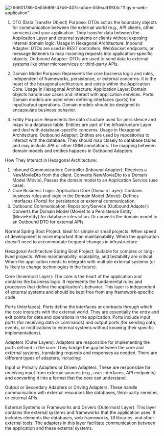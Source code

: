 ![266601786-0e55689f-47b6-407c-a5de-55feaaf1933c](https://github.com/user-attachments/assets/673984e5-cf55-45f2-a8d0-c85373fcbec5)"# gym-web-application" 

1. DTO (Data Transfer Object)
Purpose:
DTOs act as the boundary objects for communication between the external world (e.g., API clients, other services) and your application.
They transfer data between the Application Layer and external systems or clients without exposing internal domain logic.
Usage in Hexagonal Architecture:
Inbound Adapter: DTOs are used in REST controllers, WebSocket endpoints, or message listeners to map incoming requests into application-specific objects.
Outbound Adapter: DTOs are used to send data to external systems like other microservices or third-party APIs.

2. Domain Model
Purpose:
Represents the core business logic and rules, independent of frameworks, persistence, or external concerns.
It is the heart of the hexagonal architecture and exists within the Application Core.
Usage in Hexagonal Architecture:
Application Layer: Domain objects handle use cases and interact with application services.
Ports: Domain models are used when defining interfaces (ports) for input/output operations.
Domain models should be designed to encapsulate business behavior.

3. Entity
Purpose:
Represents the data structure used for persistence and maps to a database table.
Entities are part of the Infrastructure Layer and deal with database-specific concerns.
Usage in Hexagonal Architecture:
Outbound Adapter: Entities are used by repositories to interact with the database.
They should map closely to database tables and may include JPA or other ORM annotations.
The mapping between domain models and entities happens in Outbound Adapters.



How They Interact in Hexagonal Architecture:
1. Inbound Communication:
Controller (Inbound Adapter):
Receives a NewMovieDto from the client.
Converts NewMovieDto to a Domain Model (Movie).
Passes the domain model to an Application Service (use case).
2. Core Business Logic:
Application Core (Domain Layer):
Contains business rules and logic in the Domain Model (Movie).
Defines interfaces (Ports) for persistence or external communication.
3. Outbound Communication:
Repository/Service (Outbound Adapter):
Converts the Domain Model (Movie) to a Persistence Entity (MovieEntity) for database interaction.
Or converts the domain model to an Outbound DTO for external APIs.



Normal Spring Boot Project:
Ideal for simple or small projects.
When speed of development is more important than maintainability.
When the application doesn't need to accommodate frequent changes in infrastructure.


Hexagonal Architecture Spring Boot Project:
Suitable for complex or long-lived projects.
When maintainability, scalability, and testability are critical.
When the application needs to integrate with multiple external systems (or is likely to change technologies in the future).


Core (Innermost Layer):
The core is the heart of the application and contains the business logic. It represents the fundamental rules and processes that define the application's behavior. This layer is independent of external systems and should be kept free from any framework-specific code.

Ports (Interfaces):
Ports define the interfaces or contracts through which the core interacts with the external world. They are essentially the entry and exit points for data and operations in the application. Ports include input ports (for receiving data or commands) and output ports (for sending data, events, or notifications to external systems without knowing their specific implementations).

Adapters (Outer Layers):
Adapters are responsible for implementing the ports defined in the core. They bridge the gap between the core and external systems, translating requests and responses as needed. There are different types of adapters, including:

Input or Primary Adapters or Driven Adapters: These are responsible for receiving input from external sources (e.g., user interfaces, API endpoints) and converting it into a format that the core can understand.

Output or Secondary Adapters or Driving Adapters: These handle communication with external resources like databases, third-party services, or external APIs.

External Systems or Frameworks and Drivers (Outermost Layer):
This layer contains the external systems and frameworks that the application uses. It includes elements like databases, web frameworks, UI libraries, and other external tools. The adapters in this layer facilitate communication between the application and these external systems.


